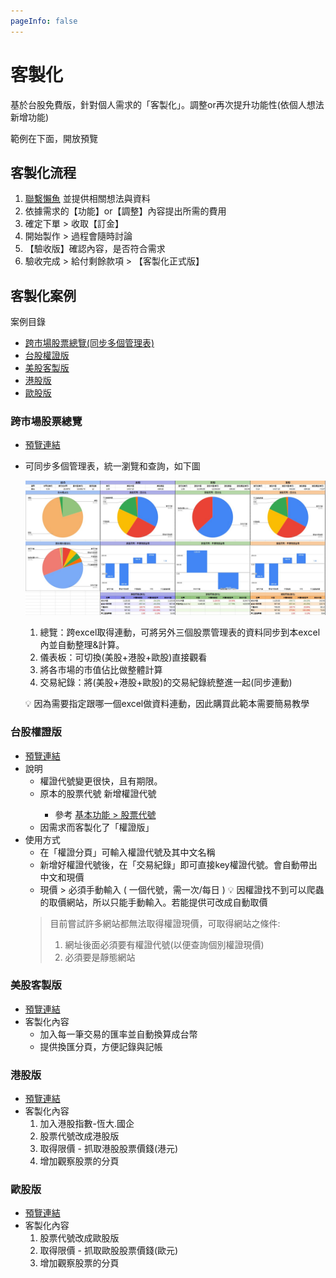 ```yaml
---
pageInfo: false
---
```


# 客製化

基於台股免費版，針對個人需求的「客製化」。調整or再次提升功能性(依個人想法新增功能)

範例在下面，開放預覽

## 客製化流程

1. [聯繫懶魚](../Contact.md#聯繫懶魚) 並提供相關想法與資料
2. 依據需求的【功能】or【調整】內容提出所需的費用
3. 確定下單 > 收取【訂金】
4. 開始製作 > 過程會隨時討論
5. 【驗收版】確認內容，是否符合需求
6. 驗收完成 > 給付剩餘款項 > 【客製化正式版】

## 客製化案例

案例目錄
- [跨市場股票總覽(同步多個管理表)](客製化.md#跨市場股票總覽)
- [台股權證版](客製化.md#台股權證版)
- [美股客製版](客製化.md#美股客製版)
- [港股版](客製化.md#港股版)
- [歐股版](客製化.md#歐股版)

### 跨市場股票總覽
  
  - [預覽連結](https://docs.google.com/spreadsheets/d/1IQi4lzuMhBs-crrWWCkOKGOziw5QHLoJHXu9T84U6kY)
  - 可同步多個管理表，統一瀏覽和查詢，如下圖

    ![跨市場股票總覽](../.vuepress/public/images/版本_客製化_跨市場總覽.jpg)

    1. 總覽：跨excel取得連動，可將另外三個股票管理表的資料同步到本excel內並自動整理&計算。
    2. 儀表板：可切換(美股+港股+歐股)直接觀看
    3. 將各市場的市值佔比做整體計算
    4. 交易紀錄：將(美股+港股+歐股)的交易紀錄統整進一起(同步連動)

    💡 因為需要指定跟哪一個excel做資料連動，因此購買此範本需要簡易教學

### 台股權證版

  - [預覽連結](https://docs.google.com/spreadsheets/d/174Y90VDatDJooGOwwPCttXo6yd-WU9atIFs4Yvja6cg)
  - 說明
    - 權證代號變更很快，且有期限。
    - 原本的股票代號 <Badge type="danger" text="不可以" vertical="middle"/> 新增權證代號
      - 參考 [基本功能 > 股票代號](/StockProfolioDocs/Introduction/股票代號.md)
    - 因需求而客製化了「權證版」
  - 使用方式
    - 在「權證分頁」可輸入權證代號及其中文名稱
    - 新增好權證代號後，在「交易紀錄」即可直接key權證代號。會自動帶出中文和現價
    - 現價 > 必須手動輸入 ( 一個代號，需一次/每日 )
    💡 因權證找不到可以爬蟲的取價網站，所以只能手動輸入。若能提供可改成自動取價
    > 目前嘗試許多網站都無法取得權證現價，可取得網站之條件:
    > 1. 網址後面必須要有權證代號(以便查詢個別權證現價)
    > 2. 必須要是靜態網站

### 美股客製版

  - [預覽連結](https://docs.google.com/spreadsheets/d/16Ygy_nbilindLc0bmEbKoblAAUCyJlonHCTvbh1_exw)
  - 客製化內容
    - 加入每一筆交易的匯率並自動換算成台幣
    - 提供換匯分頁，方便記錄與記帳

### 港股版

  - [預覽連結](https://docs.google.com/spreadsheets/d/1CbcYsptitfv0QHnUEnf_iPCZefv17xEEM1rCYkoSZOY/edit?usp=sharing)
  - 客製化內容
    1. 加入港股指數-恆大.國企
    2. 股票代號改成港股版
    3. 取得限價 - 抓取港股股票價錢(港元)
    4. 增加觀察股票的分頁

### 歐股版

  - [預覽連結](https://docs.google.com/spreadsheets/d/1i8iHfY1dR44tHlM4COFP-rURwwMLaDZhGZUAPS3NFZ0/edit?usp=sharing)
  - 客製化內容
    1. 股票代號改成歐股版
    2. 取得限價 - 抓取歐股股票價錢(歐元)
    3. 增加觀察股票的分頁

